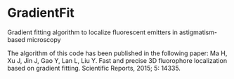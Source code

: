 # GradientFit
Gradient fitting algorithm to localize fluorescent emitters in astigmatism-based microscopy 

The algorithm of this code has been published in the following paper: Ma H, Xu J, Jin J, Gao Y, Lan L, Liu Y. Fast and precise 3D fluorophore localization based on gradient fitting. Scientific Reports, 2015; 5: 14335.
